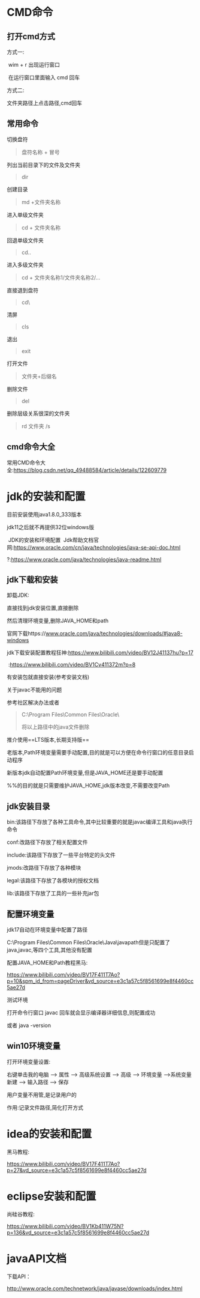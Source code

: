 # CMD命令

## 打开cmd方式

方式一:

​	wim + r 出现运行窗口

​	在运行窗口里面输入 cmd 回车

方式二:

文件夹路径上点击路径,cmd回车



## 常用命令

切换盘符

> 盘符名称 + 冒号

列出当前目录下的文件及文件夹

> dir

创建目录

> md +文件夹名称

进入单级文件夹

> cd + 文件夹名称

回退单级文件夹

> cd..

进入多级文件夹

> cd + 文件夹名称1/文件夹名称2/...

直接退到盘符

> cd\

清屏

> cls

退出

> exit

打开文件

> 文件夹+后缀名

删除文件

> del

删除层级关系很深的文件夹

> rd 文件夹 /s 



## cmd命令大全

常用CMD命令大全:https://blog.csdn.net/qq_49488584/article/details/122609779



# jdk的安装和配置

目前安装使用java1.8.0_333版本

jdk11之后就不再提供32位windows版



​	JDK的安装和环境配置
​		Jdk帮助文档官网:https://www.oracle.com/cn/java/technologies/java-se-api-doc.html

?:https://www.oracle.com/java/technologies/java-readme.html

## jdk下载和安装

卸载JDK:

直接找到jdk安装位置,直接删除

然后清理环境变量,删除JAVA_HOME和path



官网下载https://www.oracle.com/java/technologies/downloads/#java8-windows

jdk下载安装配置教程狂神:https://www.bilibili.com/video/BV12J41137hu?p=17

​												:https://www.bilibili.com/video/BV1Cv411372m?p=8

有安装包就直接安装(参考安装文档)



关于javac不能用的问题

参考社区解决办法或者

> C:\Program Files\Common Files\Oracle\
>
> 将以上路径中的java文件删除

推介使用==LTS版本,长期支持版==

老版本,Path环境变量需要手动配置,目的就是可以方便在命令行窗口的任意目录启动程序

新版本jdk自动配置Path环境变量,但是JAVA_HOME还是要手动配置

%%的目的就是只需要维护JAVA_HOME,jdk版本改变,不需要改变Path



## jdk安装目录

bin:该路径下存放了各种工具命令,其中比较重要的就是javac编译工具和java执行命令

conf:改路径下存放了相关配置文件

include:该路径下存放了一些平台特定的头文件

jmods:改路径下存放了各种模块

legal:该路径下存放了各模块的授权文档

lib:该路径下存放了工具的一些补充jar包



## 配置环境变量

jdk17自动在环境变量中配置了路径

C:\Program Files\Common Files\Oracle\Java\javapath但是只配置了java,javac,等四个工具,其他没有配置

配置JAVA_HOME和Path教程黑马:

https://www.bilibili.com/video/BV17F411T7Ao?p=10&spm_id_from=pageDriver&vd_source=e3c1a57c5f8561699e8f4460cc5ae27d



测试环境

打开命令行窗口 javac 回车就会显示编译器详细信息,则配置成功

或者 java -version

## win10环境变量

打开环境变量设置:

右键单击我的电脑 --> 属性 --> 高级系统设置 --> 高级 --> 环境变量 -->系统变量新建 --> 输入路径 --> 保存

用户变量不用管,是记录用户的

作用:记录文件路径,简化打开方式



# idea的安装和配置

黑马教程:

https://www.bilibili.com/video/BV17F411T7Ao?p=27&vd_source=e3c1a57c5f8561699e8f4460cc5ae27d



# eclipse安装和配置

尚硅谷教程:

https://www.bilibili.com/video/BV1Kb411W75N?p=136&vd_source=e3c1a57c5f8561699e8f4460cc5ae27d



# javaAPI文档

下载API： 

http://www.oracle.com/technetwork/java/javase/downloads/index.html 

